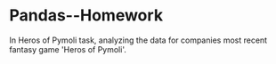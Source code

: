 # Pandas--Homework
In Heros of Pymoli task, analyzing the data for companies most recent fantasy game 'Heros of Pymoli'. 
